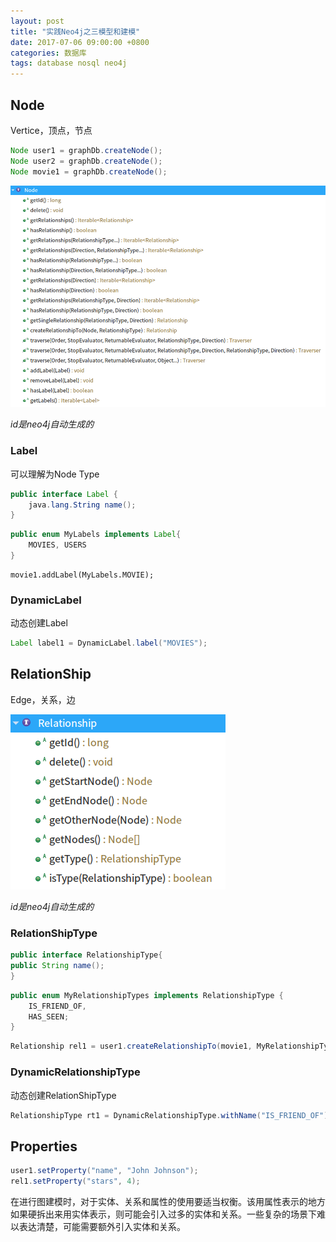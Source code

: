 ```yaml
---
layout: post
title: "实践Neo4j之三模型和建模"
date: 2017-07-06 09:00:00 +0800
categories: 数据库
tags: database nosql neo4j
---
```


## Node

Vertice，顶点，节点

```java
Node user1 = graphDb.createNode();
Node user2 = graphDb.createNode();
Node movie1 = graphDb.createNode();
```

![Node](/images/neo4j-Node.png)

*id是neo4j自动生成的*

### Label
可以理解为Node Type
```java
public interface Label {
	java.lang.String name();
}
```



```java
public enum MyLabels implements Label{
	MOVIES, USERS
}
```


```
movie1.addLabel(MyLabels.MOVIE);
```

### DynamicLabel

动态创建Label

```java
Label label1 = DynamicLabel.label("MOVIES");
```



## RelationShip

Edge，关系，边

![RelationShip](/images/neo4j-RelationShip.png)

*id是neo4j自动生成的*

### RelationShipType

```java
public interface RelationshipType{
public String name();
}
```



```java
public enum MyRelationshipTypes implements RelationshipType {
    IS_FRIEND_OF,
    HAS_SEEN;
}
```


```java
Relationship rel1 = user1.createRelationshipTo(movie1, MyRelationshipTypes.HAS_SEEN);
```



### DynamicRelationshipType

动态创建RelationShipType

```java
RelationshipType rt1 = DynamicRelationshipType.withName("IS_FRIEND_OF");
```
## Properties

```java
user1.setProperty("name", "John Johnson");
rel1.setProperty("stars", 4);
```

在进行图建模时，对于实体、关系和属性的使用要适当权衡。该用属性表示的地方如果硬拆出来用实体表示，则可能会引入过多的实体和关系。一些复杂的场景下难以表达清楚，可能需要额外引入实体和关系。